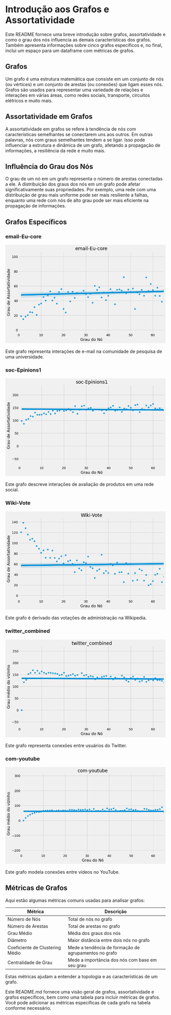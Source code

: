 # Introdução aos Grafos e Assortatividade

Este README fornece uma breve introdução sobre grafos, assortatividade e como o grau dos nós influencia as demais características dos grafos. Também apresenta informações sobre cinco grafos específicos e, no final, inclui um espaço para um dataframe com métricas de grafos.

## Grafos

Um grafo é uma estrutura matemática que consiste em um conjunto de nós (ou vértices) e um conjunto de arestas (ou conexões) que ligam esses nós. Grafos são usados para representar uma variedade de relações e interações em várias áreas, como redes sociais, transporte, circuitos elétricos e muito mais.

## Assortatividade em Grafos

A assortatividade em grafos se refere à tendência de nós com características semelhantes se conectarem uns aos outros. Em outras palavras, nós com graus semelhantes tendem a se ligar. Isso pode influenciar a estrutura e dinâmica de um grafo, afetando a propagação de informações, a resiliência da rede e muito mais.

## Influência do Grau dos Nós

O grau de um nó em um grafo representa o número de arestas conectadas a ele. A distribuição dos graus dos nós em um grafo pode afetar significativamente suas propriedades. Por exemplo, uma rede com uma distribuição de grau mais uniforme pode ser mais resiliente a falhas, enquanto uma rede com nós de alto grau pode ser mais eficiente na propagação de informações.

## Grafos Específicos

### email-Eu-core

![email-Eu-core](images/email-Eu-core.png)

Este grafo representa interações de e-mail na comunidade de pesquisa de uma universidade.

### soc-Epinions1

![soc-Epinions1](images/soc-Epinions1.png)

Este grafo descreve interações de avaliação de produtos em uma rede social.

### Wiki-Vote

![Wiki-Vote](images/Wiki-Vote.png)

Este grafo é derivado das votações de administração na Wikipedia.

### twitter_combined

![twitter_combined](images/twitter_combined.png)

Este grafo representa conexões entre usuários do Twitter.

### com-youtube

![com-youtube](images/com-youtube.png)

Este grafo modela conexões entre vídeos no YouTube.

## Métricas de Grafos

Aqui estão algumas métricas comuns usadas para analisar grafos:

| Métrica              | Descrição                                         |
|----------------------|---------------------------------------------------|
| Número de Nós       | Total de nós no grafo                            |
| Número de Arestas    | Total de arestas no grafo                         |
| Grau Médio           | Média dos graus dos nós                          |
| Diâmetro             | Maior distância entre dois nós no grafo          |
| Coeficiente de Clustering Médio | Mede a tendência de formação de agrupamentos no grafo |
| Centralidade de Grau | Mede a importância dos nós com base em seu grau  |

Estas métricas ajudam a entender a topologia e as características de um grafo.

Este README.md fornece uma visão geral de grafos, assortatividade e grafos específicos, bem como uma tabela para incluir métricas de grafos. Você pode adicionar as métricas específicas de cada grafo na tabela conforme necessário.
